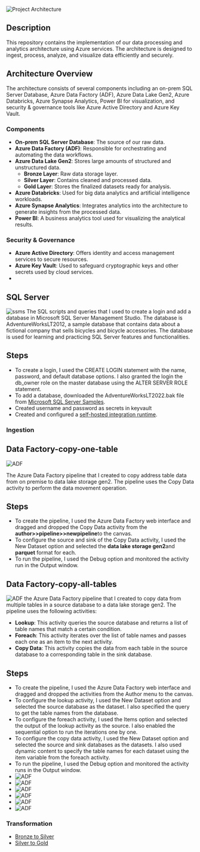 

![Project Architecture](https://github.com/munna710/Azure-Data-Engineering-SSMS-Integration/blob/main/images/project-architecture.png)
## Description
This repository contains the implementation of our data processing and analytics architecture using Azure services. The architecture is designed to ingest, process, analyze, and visualize data efficiently and securely.

## Architecture Overview
The architecture consists of several components including an on-prem SQL Server Database, Azure Data Factory (ADF), Azure Data Lake Gen2, Azure Databricks, Azure Synapse Analytics, Power BI for visualization, and security & governance tools like Azure Active Directory and Azure Key Vault.

### Components
- **On-prem SQL Server Database**: The source of our raw data.
- **Azure Data Factory (ADF)**: Responsible for orchestrating and automating the data workflows.
- **Azure Data Lake Gen2**: Stores large amounts of structured and unstructured data.
    - **Bronze Layer**: Raw data storage layer.
    - **Silver Layer**: Contains cleaned and processed data.
    - **Gold Layer**: Stores the finalized datasets ready for analysis.
- **Azure Databricks**: Used for big data analytics and artificial intelligence workloads.
- **Azure Synapse Analytics**: Integrates analytics into the architecture to generate insights from the processed data.
- **Power BI**: A business analytics tool used for visualizing the analytical results.

### Security & Governance
- **Azure Active Directory**: Offers identity and access management services to secure resources.
- **Azure Key Vault**: Used to safeguard cryptographic keys and other secrets used by cloud services.
- 
## SQL Server
![ssms](https://github.com/munna710/Azure-Data-Engineering-SSMS-Integration/blob/main/images/ssms.png)
The SQL scripts and queries that I used to create a login and add a database in Microsoft SQL Server Management Studio. The database is AdventureWorksLT2012, a sample database that contains data about a fictional company that sells bicycles and bicycle accessories. The database is used for learning and practicing SQL Server features and functionalities.

## Steps
- To create a login, I used the CREATE LOGIN statement with the name, password, and default database options. I also granted the login the db_owner role on the master database using the ALTER SERVER ROLE statement.
- To add a database, downloaded the AdventureWorksLT2022.bak file from [Microsoft SQL Server Samples](https://learn.microsoft.com/en-us/sql/samples/adventureworks-install-configure?view=sql-server-ver16&tabs=ssms).
- Created username and password as secrets in keyvault
- Created and configured a [self-hosted integration runtime](https://learn.microsoft.com/en-us/azure/data-factory/create-self-hosted-integration-runtime?tabs=data-factory).

### Ingestion
## Data Factory-copy-one-table

![ADF](https://github.com/munna710/Azure-Data-Engineering-SSMS-Integration/blob/main/images/ADF.png)

The Azure Data Factory pipeline that I created to copy address table data from on premise to data lake storage gen2. The pipeline uses the Copy Data activity to perform the data movement operation.
## Steps
- To create the pipeline, I used the Azure Data Factory web interface and dragged and dropped the Copy Data activity from the **author>>pipeline>>newpipeline**to the canvas.
- To configure the source and sink of the Copy Data activity, I used the New Dataset option and selected the **data lake storage gen2**and **parquet** format for each.
- To run the pipeline, I used the Debug option and monitored the activity run in the Output window.

## Data Factory-copy-all-tables

![ADF](https://github.com/munna710/Azure-Data-Engineering-SSMS-Integration/blob/main/images/copy-all-tables.png)
the Azure Data Factory pipeline that I created to copy data from multiple tables in a source database to a data lake storage gen2. The pipeline uses the following activities:

- **Lookup**: This activity queries the source database and returns a list of table names that match a certain condition.
- **Foreach**: This activity iterates over the list of table names and passes each one as an item to the next activity.
- **Copy Data**: This activity copies the data from each table in the source database to a corresponding table in the sink database.

## Steps
- To create the pipeline, I used the Azure Data Factory web interface and dragged and dropped the activities from the Author menu to the canvas.
- To configure the lookup activity, I used the New Dataset option and selected the source database as the dataset. I also specified the query to get the table names from the database.
- To configure the foreach activity, I used the Items option and selected the output of the lookup activity as the source. I also enabled the sequential option to run the iterations one by one.
- To configure the copy data activity, I used the New Dataset option and selected the source and sink databases as the datasets. I also used dynamic content to specify the table names for each dataset using the item variable from the foreach activity.
- To run the pipeline, I used the Debug option and monitored the activity runs in the Output window.
- ![ADF](https://github.com/munna710/Azure-Data-Engineering-SSMS-Integration/blob/main/images/query1.png)
- ![ADF](https://github.com/munna710/Azure-Data-Engineering-SSMS-Integration/blob/main/images/query3.png)
- ![ADF](https://github.com/munna710/Azure-Data-Engineering-SSMS-Integration/blob/main/images/query4.png)
- ![ADF](https://github.com/munna710/Azure-Data-Engineering-SSMS-Integration/blob/main/images/query5.png)
- ![ADF](https://github.com/munna710/Azure-Data-Engineering-SSMS-Integration/blob/main/images/query6.png)
- ![ADF](https://github.com/munna710/Azure-Data-Engineering-SSMS-Integration/blob/main/images/query7.png)

### Transformation
- [Bronze to Silver](https://github.com/munna710/Azure-Data-Engineering-SSMS-Integration/blob/main/bronze%20to%20silver.ipynb)
- [Silver to Gold](https://github.com/munna710/Azure-Data-Engineering-SSMS-Integration/blob/main/silver%20to%20gold.ipynb)

  
  
